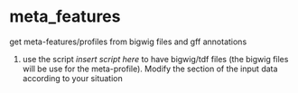 # meta_features
get meta-features/profiles from bigwig files and gff annotations


1) use the script *insert script here* to have bigwig/tdf files (the bigwig files will be use for the meta-profile). Modify the section of the input data according to your situation


